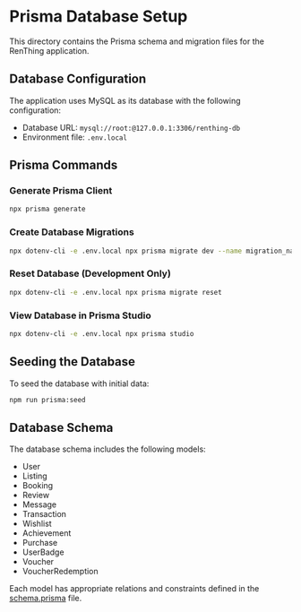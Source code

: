 # Prisma Database Setup

This directory contains the Prisma schema and migration files for the RenThing application.

## Database Configuration

The application uses MySQL as its database with the following configuration:

- Database URL: `mysql://root:@127.0.0.1:3306/renthing-db`
- Environment file: `.env.local`

## Prisma Commands

### Generate Prisma Client
```bash
npx prisma generate
```

### Create Database Migrations
```bash
npx dotenv-cli -e .env.local npx prisma migrate dev --name migration_name
```

### Reset Database (Development Only)
```bash
npx dotenv-cli -e .env.local npx prisma migrate reset
```

### View Database in Prisma Studio
```bash
npx dotenv-cli -e .env.local npx prisma studio
```

## Seeding the Database

To seed the database with initial data:
```bash
npm run prisma:seed
```

## Database Schema

The database schema includes the following models:

- User
- Listing
- Booking
- Review
- Message
- Transaction
- Wishlist
- Achievement
- Purchase
- UserBadge
- Voucher
- VoucherRedemption

Each model has appropriate relations and constraints defined in the [schema.prisma](schema.prisma) file.